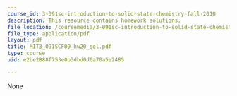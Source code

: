 ```yaml
---
course_id: 3-091sc-introduction-to-solid-state-chemistry-fall-2010
description: This resource contains homework solutions.
file_location: /coursemedia/3-091sc-introduction-to-solid-state-chemistry-fall-2010/e2be2888f753e0b3dbd0d0a70a5e2485_MIT3_091SCF09_hw20_sol.pdf
file_type: application/pdf
layout: pdf
title: MIT3_091SCF09_hw20_sol.pdf
type: course
uid: e2be2888f753e0b3dbd0d0a70a5e2485

---
```

None
